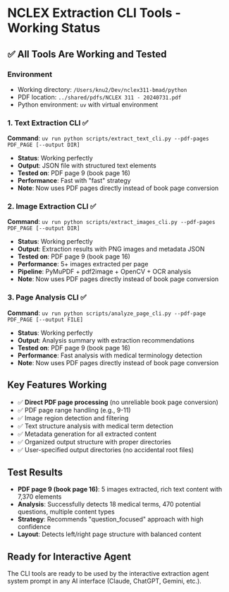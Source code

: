 # NCLEX Extraction CLI Tools - Working Status

## ✅ All Tools Are Working and Tested

### Environment
- Working directory: `/Users/knu2/Dev/nclex311-bmad/python`
- PDF location: `../shared/pdfs/NCLEX 311 - 20240731.pdf`
- Python environment: `uv` with virtual environment

### 1. Text Extraction CLI ✅
**Command**: `uv run python scripts/extract_text_cli.py --pdf-pages PDF_PAGE [--output DIR]`
- **Status**: Working perfectly
- **Output**: JSON file with structured text elements
- **Tested on**: PDF page 9 (book page 16)
- **Performance**: Fast with "fast" strategy
- **Note**: Now uses PDF pages directly instead of book page conversion

### 2. Image Extraction CLI ✅  
**Command**: `uv run python scripts/extract_images_cli.py --pdf-pages PDF_PAGE [--output DIR]`
- **Status**: Working perfectly
- **Output**: Extraction results with PNG images and metadata JSON
- **Tested on**: PDF page 9 (book page 16)
- **Performance**: 5+ images extracted per page
- **Pipeline**: PyMuPDF + pdf2image + OpenCV + OCR analysis
- **Note**: Now uses PDF pages directly instead of book page conversion

### 3. Page Analysis CLI ✅
**Command**: `uv run python scripts/analyze_page_cli.py --pdf-page PDF_PAGE [--output FILE]`
- **Status**: Working perfectly
- **Output**: Analysis summary with extraction recommendations
- **Tested on**: PDF page 9 (book page 16)
- **Performance**: Fast analysis with medical terminology detection
- **Note**: Now uses PDF pages directly instead of book page conversion

## Key Features Working
- ✅ **Direct PDF page processing** (no unreliable book page conversion)
- ✅ PDF page range handling (e.g., 9-11)
- ✅ Image region detection and filtering
- ✅ Text structure analysis with medical term detection
- ✅ Metadata generation for all extracted content
- ✅ Organized output structure with proper directories
- ✅ User-specified output directories (no accidental root files)

## Test Results
- **PDF page 9 (book page 16)**: 5 images extracted, rich text content with 7,370 elements
- **Analysis**: Successfully detects 18 medical terms, 470 potential questions, multiple content types
- **Strategy**: Recommends "question_focused" approach with high confidence
- **Layout**: Detects left/right page structure with balanced content

## Ready for Interactive Agent
The CLI tools are ready to be used by the interactive extraction agent system prompt in any AI interface (Claude, ChatGPT, Gemini, etc.).